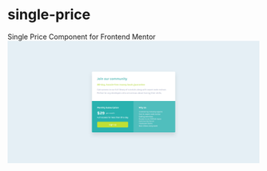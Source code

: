 # single-price
Single Price Component for Frontend Mentor
![alt text](./images/screencapture-elated-curie-c4613a-netlify-app-2021-02-16-14_52_52.png?raw=true)
